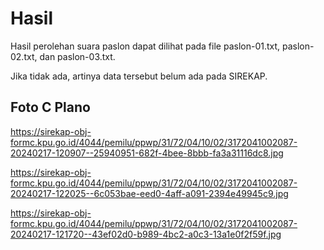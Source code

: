 # Hasil

Hasil perolehan suara paslon dapat dilihat pada file paslon-01.txt, paslon-02.txt, dan paslon-03.txt.

Jika tidak ada, artinya data tersebut belum ada pada SIREKAP.

## Foto C Plano

https://sirekap-obj-formc.kpu.go.id/4044/pemilu/ppwp/31/72/04/10/02/3172041002087-20240217-120907--25940951-682f-4bee-8bbb-fa3a31116dc8.jpg

https://sirekap-obj-formc.kpu.go.id/4044/pemilu/ppwp/31/72/04/10/02/3172041002087-20240217-122025--6c053bae-eed0-4aff-a091-2394e49945c9.jpg

https://sirekap-obj-formc.kpu.go.id/4044/pemilu/ppwp/31/72/04/10/02/3172041002087-20240217-121720--43ef02d0-b989-4bc2-a0c3-13a1e0f2f59f.jpg
